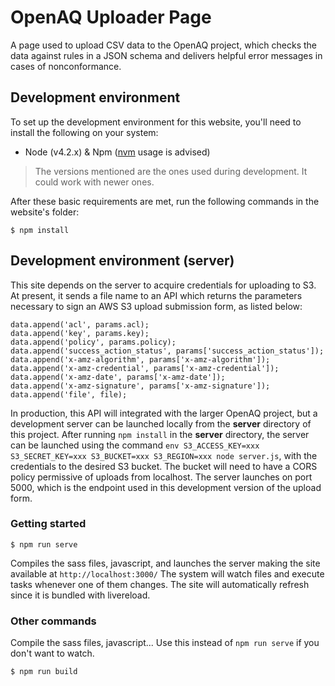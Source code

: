 # OpenAQ Uploader Page
A page used to upload CSV data to the OpenAQ project, which checks the data against rules in a JSON schema and delivers helpful error messages in cases of nonconformance.

## Development environment
To set up the development environment for this website, you'll need to install the following on your system:

- Node (v4.2.x) & Npm ([nvm](https://github.com/creationix/nvm) usage is advised)

> The versions mentioned are the ones used during development. It could work with newer ones.

After these basic requirements are met, run the following commands in the website's folder:
```
$ npm install
```

## Development environment (server)
This site depends on the server to acquire credentials for uploading to S3. At present, it sends
a file name to an API which returns the parameters necessary to sign an AWS S3 upload submission form, as listed  below:
```
data.append('acl', params.acl);
data.append('key', params.key);
data.append('policy', params.policy);
data.append('success_action_status', params['success_action_status']);
data.append('x-amz-algorithm', params['x-amz-algorithm']);
data.append('x-amz-credential', params['x-amz-credential']);
data.append('x-amz-date', params['x-amz-date']);
data.append('x-amz-signature', params['x-amz-signature']);
data.append('file', file);
```

In production, this API will integrated with the larger OpenAQ project, but a development server can be launched locally from the __server__ directory of this project. After running `npm install` in the __server__ directory, the server can be launched using the command `env S3_ACCESS_KEY=xxx S3_SECRET_KEY=xxx S3_BUCKET=xxx S3_REGION=xxx node server.js`, with the credentials to the desired S3 bucket. The bucket will need to have a CORS policy permissive of uploads from localhost. The server launches on port 5000, which is the endpoint used in this development version of the upload form.

### Getting started

```
$ npm run serve
```
Compiles the sass files, javascript, and launches the server making the site available at `http://localhost:3000/` The system will watch files and execute tasks whenever one of them changes. The site will automatically refresh since it is bundled with livereload.

### Other commands
Compile the sass files, javascript... Use this instead of ```npm run serve``` if you don't want to watch.
```
$ npm run build
```
